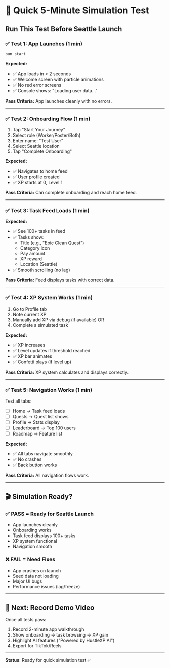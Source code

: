 # 🎯 Quick 5-Minute Simulation Test

## **Run This Test Before Seattle Launch**

### ✅ **Test 1: App Launches** (1 min)
```bash
bun start
```

**Expected:**
- ✅ App loads in < 2 seconds
- ✅ Welcome screen with particle animations
- ✅ No red error screens
- ✅ Console shows: "Loading user data..."

**Pass Criteria:** App launches cleanly with no errors.

---

### ✅ **Test 2: Onboarding Flow** (1 min)

1. Tap "Start Your Journey"
2. Select role (Worker/Poster/Both)
3. Enter name: "Test User"
4. Select Seattle location
5. Tap "Complete Onboarding"

**Expected:**
- ✅ Navigates to home feed
- ✅ User profile created
- ✅ XP starts at 0, Level 1

**Pass Criteria:** Can complete onboarding and reach home feed.

---

### ✅ **Test 3: Task Feed Loads** (1 min)

**Expected:**
- ✅ See 100+ tasks in feed
- ✅ Tasks show:
  - Title (e.g., "Epic Clean Quest")
  - Category icon
  - Pay amount
  - XP reward
  - Location (Seattle)
- ✅ Smooth scrolling (no lag)

**Pass Criteria:** Feed displays tasks with correct data.

---

### ✅ **Test 4: XP System Works** (1 min)

1. Go to Profile tab
2. Note current XP
3. Manually add XP via debug (if available) OR
4. Complete a simulated task

**Expected:**
- ✅ XP increases
- ✅ Level updates if threshold reached
- ✅ XP bar animates
- ✅ Confetti plays (if level up)

**Pass Criteria:** XP system calculates and displays correctly.

---

### ✅ **Test 5: Navigation Works** (1 min)

Test all tabs:
- [ ] Home → Task feed loads
- [ ] Quests → Quest list shows
- [ ] Profile → Stats display
- [ ] Leaderboard → Top 100 users
- [ ] Roadmap → Feature list

**Expected:**
- ✅ All tabs navigate smoothly
- ✅ No crashes
- ✅ Back button works

**Pass Criteria:** All navigation flows work.

---

## 🎬 **Simulation Ready?**

### **✅ PASS = Ready for Seattle Launch**
- App launches cleanly
- Onboarding works
- Task feed displays 100+ tasks
- XP system functional
- Navigation smooth

### **❌ FAIL = Need Fixes**
- App crashes on launch
- Seed data not loading
- Major UI bugs
- Performance issues (lag/freeze)

---

## 🚀 **Next: Record Demo Video**

Once all tests pass:
1. Record 2-minute app walkthrough
2. Show onboarding → task browsing → XP gain
3. Highlight AI features ("Powered by HustleXP AI")
4. Export for TikTok/Reels

---

**Status**: Ready for quick simulation test ✅
